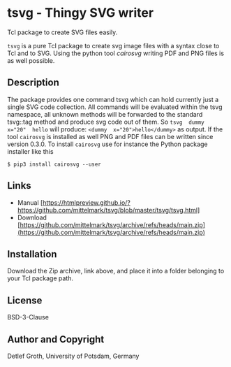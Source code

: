 # tsvg - Thingy SVG writer

Tcl  package  to create SVG files easily.

`tsvg` is a pure Tcl package  to create svg image  files with a syntax
close to Tcl and to SVG. Using the python tool *cairosvg*  writing PDF and PNG
files is as well possible.

## Description

The package  provides  one command  tsvg which can hold  currently  just a
single SVG code collection.  All commands  will be evaluated  within the tsvg
namespace,  all unknown  methods  will be forwarded to the standard  tsvg::tag
method  and  produce  svg code out of them. So `tsvg  dummy  x="20"  hello` will
produce:  `<dummy  x="20">hello</dummy>`  as  output.  If the tool  `cairosvg`  is
installed  as well PNG and PDF files can be written  since  version  0.3.0. To
install `cairosvg` use for instance the Python package installer like this

```
$ pip3 install cairosvg --user
```

## Links

* Manual [https://htmlpreview.github.io/?https://github.com/mittelmark/tsvg/blob/master/tsvg/tsvg.html]
* Download [https://github.com/mittelmark/tsvg/archive/refs/heads/main.zip](https://github.com/mittelmark/tsvg/archive/refs/heads/main.zip)

## Installation

Download the Zip archive, link above, and place it into a folder  belonging to
your Tcl  package path.

## License

BSD-3-Clause 

## Author and Copyright

Detlef Groth, University of Potsdam, Germany



